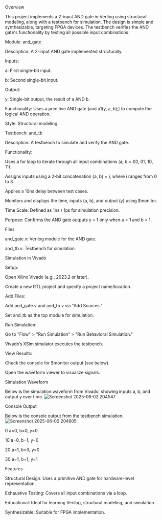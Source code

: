 Overview

This project implements a 2-input AND gate in Verilog using structural modeling, along with a testbench for simulation. The design is simple and synthesizable, targeting FPGA devices. The testbench verifies the AND gate's functionality by testing all possible input combinations.

Module: and_gate





Description: A 2-input AND gate implemented structurally.



Inputs:





a: First single-bit input.



b: Second single-bit input.



Output:





y: Single-bit output, the result of a AND b.



Functionality: Uses a primitive AND gate (and a1(y, a, b);) to compute the logical AND operation.



Style: Structural modeling.

Testbench: and_tb





Description: A testbench to simulate and verify the AND gate.



Functionality:





Uses a for loop to iterate through all input combinations (a, b = 00, 01, 10, 11).



Assigns inputs using a 2-bit concatenation {a, b} = i, where i ranges from 0 to 3.



Applies a 10ns delay between test cases.



Monitors and displays the time, inputs (a, b), and output (y) using $monitor.



Time Scale: Defined as 1ns / 1ps for simulation precision.



Purpose: Confirms the AND gate outputs y = 1 only when a = 1 and b = 1.

Files





and_gate.v: Verilog module for the AND gate.



and_tb.v: Testbench for simulation.



Simulation in Vivado





Setup:





Open Xilinx Vivado (e.g., 2023.2 or later).



Create a new RTL project and specify a project name/location.



Add Files:





Add and_gate.v and and_tb.v via "Add Sources."



Set and_tb as the top module for simulation.



Run Simulation:





Go to "Flow" > "Run Simulation" > "Run Behavioral Simulation."



Vivado’s XSim simulator executes the testbench.



View Results:






Check the console for $monitor output (see below).



Open the waveform viewer to visualize signals.

Simulation Waveform

Below is the simulation waveform from Vivado, showing inputs a, b, and output y over time.
![Screenshot 2025-06-02 204547](https://github.com/user-attachments/assets/74980f5d-d280-4196-9772-1c4dbcd189c2)

Console Output

Below is the console output from the testbench simulation.
![Screenshot 2025-06-02 204605](https://github.com/user-attachments/assets/8b9a8af8-7220-4105-938d-0b401564678a)





0 a=0, b=0, y=0



10 a=0, b=1, y=0



20 a=1, b=0, y=0



30 a=1, b=1, y=1

Features





Structural Design: Uses a primitive AND gate for hardware-level representation.



Exhaustive Testing: Covers all input combinations via a loop.



Educational: Ideal for learning Verilog, structural modeling, and simulation.



Synthesizable: Suitable for FPGA implementation.
